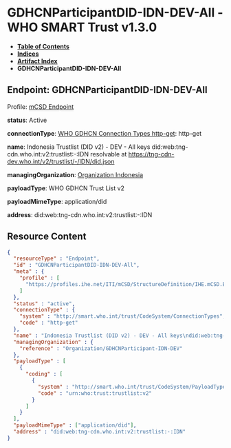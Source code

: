 # GDHCNParticipantDID-IDN-DEV-All - WHO SMART Trust v1.3.0

* [**Table of Contents**](toc.md)
* [**Indices**](indices.md)
* [**Artifact Index**](artifacts.md)
* **GDHCNParticipantDID-IDN-DEV-All**

## Endpoint: GDHCNParticipantDID-IDN-DEV-All

Profile: [mCSD Endpoint](https://profiles.ihe.net/ITI/mCSD/4.0.0/StructureDefinition-IHE.mCSD.Endpoint.html)

**status**: Active

**connectionType**: [WHO GDHCN Connection Types http-get](CodeSystem-ConnectionTypes.md#ConnectionTypes-http-get): http-get

**name**: Indonesia Trustlist (DID v2) - DEV - All keys did:web:tng-cdn.who.int:v2:trustlist:-:IDN resolvable at https://tng-cdn-dev.who.int/v2/trustlist/-/IDN/did.json

**managingOrganization**: [Organization Indonesia](Organization-GDHCNParticipant-IDN-DEV.md)

**payloadType**: WHO GDHCN Trust List v2

**payloadMimeType**: application/did

**address**: did:web:tng-cdn.who.int:v2:trustlist:-:IDN



## Resource Content

```json
{
  "resourceType" : "Endpoint",
  "id" : "GDHCNParticipantDID-IDN-DEV-All",
  "meta" : {
    "profile" : [
      "https://profiles.ihe.net/ITI/mCSD/StructureDefinition/IHE.mCSD.Endpoint"
    ]
  },
  "status" : "active",
  "connectionType" : {
    "system" : "http://smart.who.int/trust/CodeSystem/ConnectionTypes",
    "code" : "http-get"
  },
  "name" : "Indonesia Trustlist (DID v2) - DEV - All keys\ndid:web:tng-cdn.who.int:v2:trustlist:-:IDN\nresolvable at https://tng-cdn-dev.who.int/v2/trustlist/-/IDN/did.json",
  "managingOrganization" : {
    "reference" : "Organization/GDHCNParticipant-IDN-DEV"
  },
  "payloadType" : [
    {
      "coding" : [
        {
          "system" : "http://smart.who.int/trust/CodeSystem/PayloadTypes",
          "code" : "urn:who:trust:trustlist:v2"
        }
      ]
    }
  ],
  "payloadMimeType" : ["application/did"],
  "address" : "did:web:tng-cdn.who.int:v2:trustlist:-:IDN"
}

```
